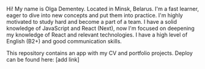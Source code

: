 Hi! My name is Olga Dementey. Located in Minsk, Belarus. I'm a fast learner, eager to dive into new concepts and put them into practice. I'm highly motivated to study hard and become a part of a team. I have a solid knowledge of JavaScript and React (Next), now I'm focused on deepening my knowledge of React and relevant technologies. I have a high level of English (B2+) and good communication skills.

This repository contains an app with my CV and portfolio projects.
Deploy can be found here: [add link]

